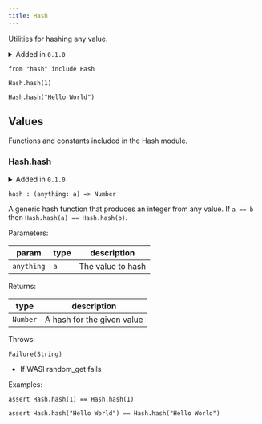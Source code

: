 ```yaml
---
title: Hash
---
```


Utilities for hashing any value.

<details disabled>
<summary tabindex="-1">Added in <code>0.1.0</code></summary>
No other changes yet.
</details>

```grain
from "hash" include Hash
```

```grain
Hash.hash(1)
```

```grain
Hash.hash("Hello World")
```

## Values

Functions and constants included in the Hash module.

### Hash.**hash**

<details disabled>
<summary tabindex="-1">Added in <code>0.1.0</code></summary>
No other changes yet.
</details>

```grain
hash : (anything: a) => Number
```

A generic hash function that produces an integer from any value. If `a == b` then `Hash.hash(a) == Hash.hash(b)`.

Parameters:

|param|type|description|
|-----|----|-----------|
|`anything`|`a`|The value to hash|

Returns:

|type|description|
|----|-----------|
|`Number`|A hash for the given value|

Throws:

`Failure(String)`

* If WASI random_get fails

Examples:

```grain
assert Hash.hash(1) == Hash.hash(1)
```

```grain
assert Hash.hash("Hello World") == Hash.hash("Hello World")
```


